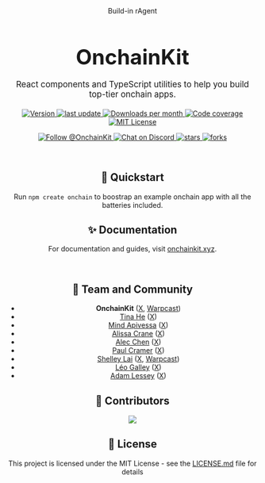 
<div>
<div align="center">
<div>
  <div> Build-in rAgent
  <p>
    
  </p>
  </div>
<div>
  <h1 style="font-size: 3em; margin-bottom: 20px;">
    OnchainKit
  </h1>

  <p style="font-size: 1.2em; max-width: 600px; margin: 0 auto 20px;">
    React components and TypeScript utilities to help you build top-tier onchain apps.
  </p>

<p>
  <a href="https://www.npmjs.com/package/@coinbase/onchainkit" target="_blank" rel="noopener noreferrer">
    <img src="https://img.shields.io/npm/v/@coinbase/onchainkit?style=flat-square&color=0052FF" alt="Version" />
  </a>
  <a href="https://github.com/coinbase/onchainkit/commits/main">
    <img src="https://img.shields.io/github/last-commit/coinbase/onchainkit?color=0052FF&style=flat-square" alt="last update" />
  </a>
  <a href="https://www.npmjs.com/package/@coinbase/onchainkit" target="_blank" rel="noopener noreferrer">
    <img src="https://img.shields.io/npm/dm/@coinbase/onchainkit?style=flat-square&color=0052FF" alt="Downloads per month" />
  </a>
  <a href="https://onchainkit.xyz/coverage">
    <img src="https://img.shields.io/badge/coverage-100%25-0052FF?style=flat-square" alt="Code coverage" />
  </a>
  <a href="https://github.com/coinbase/onchainkit/blob/main/LICENSE.md" target="_blank" rel="noopener noreferrer">
    <img src="https://img.shields.io/npm/l/@coinbase/onchainkit?style=flat-square&color=0052FF" alt="MIT License" />
  </a>
</p>

<p>
  <a href="https://x.com/OnchainKit">
    <img src="https://img.shields.io/twitter/follow/OnchainKit.svg?style=social" alt="Follow @OnchainKit" />
  </a>
  <a href="https://discord.gg/vbpeXpkPkw">
      <img src="https://img.shields.io/badge/Chat%20on-Discord-5865F2?style=flat-square&logo=discord&logoColor=white" alt="Chat on Discord" />
  </a>
  <a href="https://github.com/coinbase/onchainkit/stargazers">
    <img src="https://img.shields.io/github/stars/coinbase/onchainkit" alt="stars" />
  </a>
  <a href="https://github.com/coinbase/onchainkit/network/members">
    <img src="https://img.shields.io/github/forks/coinbase/onchainkit" alt="forks" />
  </a>
</p>
</div>

<br />

## 🚀 Quickstart

Run `npm create onchain` to boostrap an example onchain app with all the batteries included. 

## ✨ Documentation

For documentation and guides, visit [onchainkit.xyz](https://onchainkit.xyz/).

<br />

## 🌁 Team and Community

- **OnchainKit** ([X](https://x.com/Onchainkit), [Warpcast](https://warpcast.com/onchainkit))
- [Tina He](https://github.com/fakepixels) ([X](https://x.com/fkpxls))
- [Mind Apivessa](https://github.com/mindapivessa) ([X](https://x.com/spicypaprika_))
- [Alissa Crane](https://github.com/abcrane123) ([X](https://x.com/abcrane123))
- [Alec Chen](https://github.com/0xAlec) ([X](https://x.com/0xAlec))
- [Paul Cramer](https://github.com/cpcramer) ([X](https://x.com/PaulCramer_))
- [Shelley Lai](https://github.com/0xchiaroscuro) ([X](https://x.com/hey_shells), [Warpcast](https://warpcast.com/chiaroscuro))
- [Léo Galley](https://github.com/kirkas) ([X](https://x.com/artefact_lad))
- [Adam Lessey](https://github.com/alessey) ([X](https://x.com/alessey))

## 💫  Contributors

<a href="https://github.com/coinbase/onchainkit/graphs/contributors">
  <img src="https://contrib.rocks/image?repo=coinbase/onchainkit" />
</a>

## 🌊 License

This project is licensed under the MIT License - see the [LICENSE.md](LICENSE.md) file for details